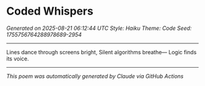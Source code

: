 # Coded Whispers

*Generated on 2025-08-21 06:12:44 UTC*
*Style: Haiku*
*Theme: Code*
*Seed: 1755756764288978689-2954*

---

Lines dance through screens bright,
Silent algorithms breathe—
Logic finds its voice.

---

*This poem was automatically generated by Claude via GitHub Actions*